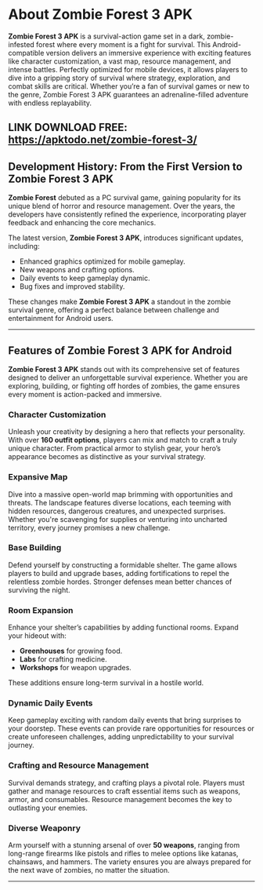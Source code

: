 # About Zombie Forest 3 APK

**Zombie Forest 3 APK** is a survival-action game set in a dark, zombie-infested forest where every moment is a fight for survival. This Android-compatible version delivers an immersive experience with exciting features like character customization, a vast map, resource management, and intense battles. Perfectly optimized for mobile devices, it allows players to dive into a gripping story of survival where strategy, exploration, and combat skills are critical. Whether you’re a fan of survival games or new to the genre, Zombie Forest 3 APK guarantees an adrenaline-filled adventure with endless replayability.

LINK DOWNLOAD FREE: https://apktodo.net/zombie-forest-3/
---

## Development History: From the First Version to Zombie Forest 3 APK

**Zombie Forest** debuted as a PC survival game, gaining popularity for its unique blend of horror and resource management. Over the years, the developers have consistently refined the experience, incorporating player feedback and enhancing the core mechanics. 

The latest version, **Zombie Forest 3 APK**, introduces significant updates, including:

- Enhanced graphics optimized for mobile gameplay.
- New weapons and crafting options.
- Daily events to keep gameplay dynamic.
- Bug fixes and improved stability.

These changes make **Zombie Forest 3 APK** a standout in the zombie survival genre, offering a perfect balance between challenge and entertainment for Android users.

---

## Features of Zombie Forest 3 APK for Android

**Zombie Forest 3 APK** stands out with its comprehensive set of features designed to deliver an unforgettable survival experience. Whether you are exploring, building, or fighting off hordes of zombies, the game ensures every moment is action-packed and immersive.

### Character Customization
Unleash your creativity by designing a hero that reflects your personality. With over **160 outfit options**, players can mix and match to craft a truly unique character. From practical armor to stylish gear, your hero’s appearance becomes as distinctive as your survival strategy.

### Expansive Map
Dive into a massive open-world map brimming with opportunities and threats. The landscape features diverse locations, each teeming with hidden resources, dangerous creatures, and unexpected surprises. Whether you're scavenging for supplies or venturing into uncharted territory, every journey promises a new challenge.

### Base Building
Defend yourself by constructing a formidable shelter. The game allows players to build and upgrade bases, adding fortifications to repel the relentless zombie hordes. Stronger defenses mean better chances of surviving the night.

### Room Expansion
Enhance your shelter’s capabilities by adding functional rooms. Expand your hideout with:
- **Greenhouses** for growing food.
- **Labs** for crafting medicine.
- **Workshops** for weapon upgrades.

These additions ensure long-term survival in a hostile world.

### Dynamic Daily Events
Keep gameplay exciting with random daily events that bring surprises to your doorstep. These events can provide rare opportunities for resources or create unforeseen challenges, adding unpredictability to your survival journey.

### Crafting and Resource Management
Survival demands strategy, and crafting plays a pivotal role. Players must gather and manage resources to craft essential items such as weapons, armor, and consumables. Resource management becomes the key to outlasting your enemies.

### Diverse Weaponry
Arm yourself with a stunning arsenal of over **50 weapons**, ranging from long-range firearms like pistols and rifles to melee options like katanas, chainsaws, and hammers. The variety ensures you are always prepared for the next wave of zombies, no matter the situation.

---
